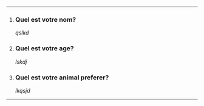 
-------------

1. ### Quel est votre nom?
    _qslkd_
2. ### Quel est votre age?
    _lskdj_
3. ### Quel est votre animal preferer?
    _lkqsjd_ 

-------------
    